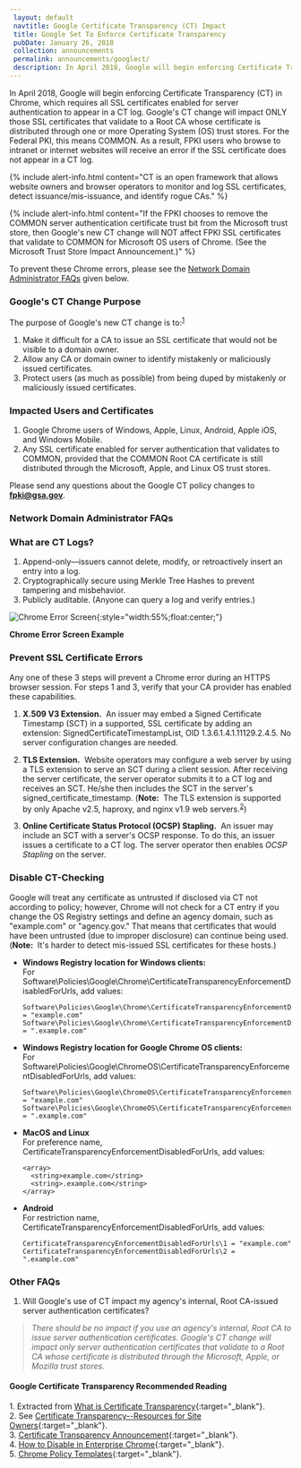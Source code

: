 ```yaml
---
 layout: default
 navtitle: Google Certificate Transparency (CT) Impact
 title: Google Set To Enforce Certificate Transparency
 pubDate: January 26, 2018
 collection: announcements
 permalink: announcements/googlect/
 description: In April 2018, Google will begin enforcing Certificate Transparency (CT) in Chrome, which requires all SSL certificates enabled for server authentication to appear in a CT log. Google's CT change will impact ONLY those SSL certificates that validate to a Root CA whose certificate is distributed through one or more Operating System (OS) trust stores. For the Federal PKI, this means COMMON. As a result, FPKI users who browse to intranet or internet websites will receive an error if the SSL certificate does not appear in a CT log.   
---
```


In April 2018, Google will begin enforcing Certificate Transparency (CT) in Chrome, which requires all SSL certificates enabled for server authentication to appear in a CT log. Google's CT change will impact ONLY those SSL certificates that validate to a Root CA whose certificate is distributed through one or more Operating System (OS) trust stores. For the Federal PKI, this means COMMON. As a result, FPKI users who browse to intranet or internet websites will receive an error if the SSL certificate does not appear in a CT log.

{% include alert-info.html content="CT is an open framework that allows website owners and browser operators to monitor and log SSL certificates, detect issuance/mis-issuance, and identify rogue CAs." %}

{% include alert-info.html content="If the FPKI chooses to remove the COMMON server authentication certificate trust bit from the Microsoft trust store, then Google's new CT change will NOT affect FPKI SSL certificates that validate to COMMON for Microsoft OS users of Chrome. (See the Microsoft Trust Store Impact Announcement.)" %}

To prevent these Chrome errors, please see the [Network Domain Administrator FAQs](#network-domain-administrator-faqs) given below.

### Google's CT Change Purpose
The purpose of Google's new CT change is to:<sup>[1](#1)</sup>
1. Make it difficult for a CA to issue an SSL certificate that would not be visible to a domain owner.
2. Allow any CA or domain owner to identify mistakenly or maliciously issued certificates.
3. Protect users (as much as possible) from being duped by mistakenly or maliciously issued certificates.

### Impacted Users and Certificates
1. Google Chrome users of Windows, Apple, Linux, Android, Apple iOS, and Windows Mobile.
2. Any SSL certificate enabled for server authentication that validates to COMMON, provided that the COMMON Root CA certificate is still distributed through the Microsoft, Apple, and Linux OS trust stores.

Please send any questions about the Google CT policy changes to **fpki@gsa.gov**.

### Network Domain Administrator FAQs

### What are CT Logs?

1. Append-only&mdash;issuers cannot delete, modify, or retroactively insert an entry into a log. 
2. Cryptographically secure using Merkle Tree Hashes to prevent tampering and misbehavior.
3. Publicly auditable. (Anyone can query a log and verify entries.)

![Chrome Error Screen]({{site.baseurl}}/img/google_ct_hot_topic_error.png){:style="width:55%;float:center;"}

**Chrome Error Screen Example**

### Prevent SSL Certificate Errors

Any one of these 3 steps will prevent a Chrome error during an HTTPS browser session. For steps 1 and 3, verify that your CA provider has enabled these capabilities.

1. **X.509 V3 Extension.**&nbsp;&nbsp;An issuer may embed a Signed Certificate Timestamp (SCT) in a supported, SSL certificate by adding an extension: SignedCertificateTimestampList, OID 1.3.6.1.4.1.11129.2.4.5. No server configuration changes are needed.

2. **TLS Extension.**&nbsp;&nbsp;Website operators may configure a web server by using a TLS extension to serve an SCT during a client session. After receiving the server certificate, the server operator submits it to a CT log and receives an SCT. He/she then includes the SCT in the server's signed_certificate_timestamp. (**Note:**&nbsp;&nbsp;The TLS extension is supported by only Apache v2.5, haproxy, and nginx v1.9 web servers.<sup>[2](#2)</sup>)

3. **Online Certificate Status Protocol (OCSP) Stapling.**&nbsp;&nbsp;An issuer may include an SCT with a server's OCSP response. To do this, an issuer issues a certificate to a CT log. The server operator then enables _OCSP Stapling_ on the server.

### Disable CT-Checking
Google will treat any certificate as untrusted if disclosed via CT not according to policy; however, Chrome will not check for a CT entry if you change the OS Registry settings and define an agency domain, such as "example.com" or "agency.gov." That means that certificates that would have been untrusted (due to improper disclosure) can continue being used. (**Note:**&nbsp;&nbsp;It's harder to detect mis-issued SSL certificates for these hosts.) 

* **Windows Registry location for Windows clients:**<br>
For Software\Policies\Google\Chrome\CertificateTransparencyEnforcementDisabledForUrls, add values:

   ```
   Software\Policies\Google\Chrome\CertificateTransparencyEnforcementDisabledForUrls\1 = "example.com"
   Software\Policies\Google\Chrome\CertificateTransparencyEnforcementDisabledForUrls\2 = ".example.com"
   ```

* **Windows Registry location for Google Chrome OS clients:**<br>
For Software\Policies\Google\ChromeOS\CertificateTransparencyEnforcementDisabledForUrls, add values:

   ```
   Software\Policies\Google\ChromeOS\CertificateTransparencyEnforcementDisabledForUrls\1 = "example.com"
   Software\Policies\Google\ChromeOS\CertificateTransparencyEnforcementDisabledForUrls\2 = ".example.com"
   ```

* **MacOS and Linux**<br>
For preference name, CertificateTransparencyEnforcementDisabledForUrls, add values:<br>

   ```
   <array>
     <string>example.com</string>
     <string>.example.com</string>
   </array>
   ```

* **Android**<br>
For restriction name, CertificateTransparencyEnforcementDisabledForUrls, add values:<br>

   ```
   CertificateTransparencyEnforcementDisabledForUrls\1 = "example.com"
   CertificateTransparencyEnforcementDisabledForUrls\2 = ".example.com"
   ```

### Other FAQs
1. Will Google's use of CT impact my agency's internal, Root CA-issued server authentication certificates?
> _There should be no impact if you use an agency's internal, Root CA to issue server authentication certificates. Google's CT change will impact only server authentication certificates that validate to a Root CA whose certificate is distributed through the Microsoft, Apple, or Mozilla trust stores._ 

#### Google Certificate Transparency Recommended Reading
<a name="1">1</a>. Extracted from [What is Certificate Transparency](https://www.certificate-transparency.org/){:target="_blank"}.<br>
<a name="2">2</a>. See [Certificate Transparency--Resources for Site Owners](https://sites.google.com/site/certificatetransparency/resources-for-site-owners){:target="_blank"}.<br>
<a name="3">3</a>. [Certificate Transparency Announcement](https://groups.google.com/a/chromium.org/forum/#!topic/ct-policy/78N3SMcqUGw){:target="_blank"}.<br>
<a name="4">4</a>. [How to Disable in Enterprise Chrome](http://www.chromium.org/administrators/policy-list-3#CertificateTransparencyEnforcementDisabledForUrls){:target="_blank"}.<br>
<a name="5">5</a>. [Chrome Policy Templates](https://www.chromium.org/administrators/policy-templates){:target="_blank"}.
